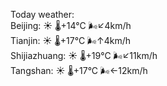 Today weather:  
Beijing: ☀️   🌡️+14°C 🌬️↙4km/h  
Tianjin: ☀️   🌡️+17°C 🌬️↑4km/h  
Shijiazhuang: ☀️   🌡️+19°C 🌬️↙11km/h  
Tangshan: ☀️   🌡️+17°C 🌬️←12km/h  
